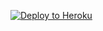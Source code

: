
<p><a href="https://dashboard.heroku.com/new?template=https://github.com/ghgftrey/X-Peach"> <img src="https://www.herokucdn.com/deploy/button.svg" alt="Deploy to Heroku" /></a></p>
